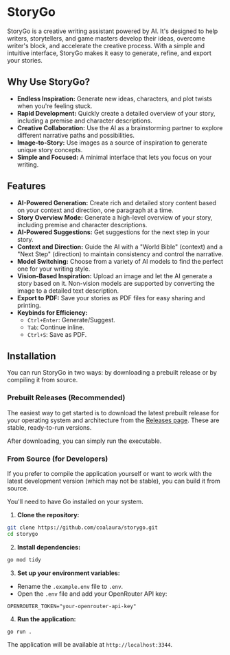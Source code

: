 # StoryGo

StoryGo is a creative writing assistant powered by AI. It's designed to help writers, storytellers, and game masters develop their ideas, overcome writer's block, and accelerate the creative process. With a simple and intuitive interface, StoryGo makes it easy to generate, refine, and export your stories.

## Why Use StoryGo?

- **Endless Inspiration:** Generate new ideas, characters, and plot twists when you're feeling stuck.
- **Rapid Development:** Quickly create a detailed overview of your story, including a premise and character descriptions.
- **Creative Collaboration:** Use the AI as a brainstorming partner to explore different narrative paths and possibilities.
- **Image-to-Story:** Use images as a source of inspiration to generate unique story concepts.
- **Simple and Focused:** A minimal interface that lets you focus on your writing.

## Features

- **AI-Powered Generation:** Create rich and detailed story content based on your context and direction, one paragraph at a time.
- **Story Overview Mode:** Generate a high-level overview of your story, including premise and character descriptions.
- **AI-Powered Suggestions:** Get suggestions for the next step in your story.
- **Context and Direction:** Guide the AI with a "World Bible" (context) and a "Next Step" (direction) to maintain consistency and control the narrative.
- **Model Switching:** Choose from a variety of AI models to find the perfect one for your writing style.
- **Vision-Based Inspiration:** Upload an image and let the AI generate a story based on it. Non-vision models are supported by converting the image to a detailed text description.
- **Export to PDF:** Save your stories as PDF files for easy sharing and printing.
- **Keybinds for Efficiency:**
  - `Ctrl+Enter`: Generate/Suggest.
  - `Tab`: Continue inline.
  - `Ctrl+S`: Save as PDF.

## Installation

You can run StoryGo in two ways: by downloading a prebuilt release or by compiling it from source.

### Prebuilt Releases (Recommended)

The easiest way to get started is to download the latest prebuilt release for your operating system and architecture from the [Releases page](https://github.com/coalaura/storygo/releases). These are stable, ready-to-run versions.

After downloading, you can simply run the executable.

### From Source (for Developers)

If you prefer to compile the application yourself or want to work with the latest development version (which may not be stable), you can build it from source.

You'll need to have Go installed on your system.

1. **Clone the repository:**
```bash
git clone https://github.com/coalaura/storygo.git
cd storygo
```

2. **Install dependencies:**
```bash
go mod tidy
```

3. **Set up your environment variables:**
  - Rename the `.example.env` file to `.env`.
  - Open the `.env` file and add your OpenRouter API key:
```
OPENROUTER_TOKEN="your-openrouter-api-key"
```

4. **Run the application:**
```bash
go run .
```

The application will be available at `http://localhost:3344`.
